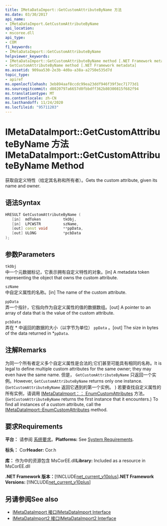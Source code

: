 ```yaml
---
title: IMetaDataImport::GetCustomAttributeByName 方法
ms.date: 03/30/2017
api_name:
- IMetaDataImport.GetCustomAttributeByName
api_location:
- mscoree.dll
api_type:
- COM
f1_keywords:
- IMetaDataImport::GetCustomAttributeByName
helpviewer_keywords:
- IMetaDataImport::GetCustomAttributeByName method [.NET Framework metadata]
- GetCustomAttributeByName method [.NET Framework metadata]
ms.assetid: 909aa530-2e3b-4d0a-a38a-a2750e535d7d
topic_type:
- apiref
ms.openlocfilehash: 3eb894aaf8ccdc99ea23ddf946f39f3ec71773d1
ms.sourcegitcommit: d8020797a6657d0fbbdff362b80300815f682f94
ms.translationtype: MT
ms.contentlocale: zh-CN
ms.lasthandoff: 11/24/2020
ms.locfileid: "95711203"
---
```

# <a name="imetadataimportgetcustomattributebyname-method"></a><span data-ttu-id="3a08f-102">IMetaDataImport::GetCustomAttributeByName 方法</span><span class="sxs-lookup"><span data-stu-id="3a08f-102">IMetaDataImport::GetCustomAttributeByName Method</span></span>

<span data-ttu-id="3a08f-103">获取自定义特性（给定其名称和所有者）。</span><span class="sxs-lookup"><span data-stu-id="3a08f-103">Gets the custom attribute, given its name and owner.</span></span>  
  
## <a name="syntax"></a><span data-ttu-id="3a08f-104">语法</span><span class="sxs-lookup"><span data-stu-id="3a08f-104">Syntax</span></span>  
  
```cpp  
HRESULT GetCustomAttributeByName (  
   [in]  mdToken          tkObj,  
   [in]  LPCWSTR          szName,  
   [out] const void       **ppData,  
   [out] ULONG            *pcbData  
);  
```  
  
## <a name="parameters"></a><span data-ttu-id="3a08f-105">参数</span><span class="sxs-lookup"><span data-stu-id="3a08f-105">Parameters</span></span>  

 `tkObj`  
 <span data-ttu-id="3a08f-106">中一个元数据标记，它表示拥有自定义特性的对象。</span><span class="sxs-lookup"><span data-stu-id="3a08f-106">[in] A metadata token representing the object that owns the custom attribute.</span></span>  
  
 `szName`  
 <span data-ttu-id="3a08f-107">中自定义属性的名称。</span><span class="sxs-lookup"><span data-stu-id="3a08f-107">[in] The name of the custom attribute.</span></span>  
  
 `ppData`  
 <span data-ttu-id="3a08f-108">弄一个指针，它指向作为自定义属性的值的数据数组。</span><span class="sxs-lookup"><span data-stu-id="3a08f-108">[out] A pointer to an array of data that is the value of the custom attribute.</span></span>  
  
 `pcbData`  
 <span data-ttu-id="3a08f-109">弄在 \* 中返回的数据的大小（以字节为单位） `ppData` 。</span><span class="sxs-lookup"><span data-stu-id="3a08f-109">[out] The size in bytes of the data returned in \*`ppData`.</span></span>  
  
## <a name="remarks"></a><span data-ttu-id="3a08f-110">注解</span><span class="sxs-lookup"><span data-stu-id="3a08f-110">Remarks</span></span>  

 <span data-ttu-id="3a08f-111">为同一个所有者定义多个自定义属性是合法的;它们甚至可能具有相同的名称。</span><span class="sxs-lookup"><span data-stu-id="3a08f-111">It is legal to define multiple custom attributes for the same owner; they may even have the same name.</span></span> <span data-ttu-id="3a08f-112">但是， `GetCustomAttributeByName` 只返回一个实例。</span><span class="sxs-lookup"><span data-stu-id="3a08f-112">However, `GetCustomAttributeByName` returns only one instance.</span></span> <span data-ttu-id="3a08f-113"> (`GetCustomAttributeByName` 返回它遇到的第一个实例。 ) 若要查找自定义属性的所有实例，请调用 [IMetaDataImport：： EnumCustomAttributes](imetadataimport-enumcustomattributes-method.md) 方法。</span><span class="sxs-lookup"><span data-stu-id="3a08f-113">(`GetCustomAttributeByName` returns the first instance that it encounters.) To find all instances of a custom attribute, call the [IMetaDataImport::EnumCustomAttributes](imetadataimport-enumcustomattributes-method.md) method.</span></span>  
  
## <a name="requirements"></a><span data-ttu-id="3a08f-114">要求</span><span class="sxs-lookup"><span data-stu-id="3a08f-114">Requirements</span></span>  

 <span data-ttu-id="3a08f-115">**平台：** 请参阅 [系统要求](../../get-started/system-requirements.md)。</span><span class="sxs-lookup"><span data-stu-id="3a08f-115">**Platforms:** See [System Requirements](../../get-started/system-requirements.md).</span></span>  
  
 <span data-ttu-id="3a08f-116">**标头：** Cor</span><span class="sxs-lookup"><span data-stu-id="3a08f-116">**Header:** Cor.h</span></span>  
  
 <span data-ttu-id="3a08f-117">**库：** 作为中的资源包含 MsCorEE.dll</span><span class="sxs-lookup"><span data-stu-id="3a08f-117">**Library:** Included as a resource in MsCorEE.dll</span></span>  
  
 <span data-ttu-id="3a08f-118">**.NET Framework 版本：**[!INCLUDE[net_current_v10plus](../../../../includes/net-current-v10plus-md.md)]</span><span class="sxs-lookup"><span data-stu-id="3a08f-118">**.NET Framework Versions:** [!INCLUDE[net_current_v10plus](../../../../includes/net-current-v10plus-md.md)]</span></span>  
  
## <a name="see-also"></a><span data-ttu-id="3a08f-119">另请参阅</span><span class="sxs-lookup"><span data-stu-id="3a08f-119">See also</span></span>

- [<span data-ttu-id="3a08f-120">IMetaDataImport 接口</span><span class="sxs-lookup"><span data-stu-id="3a08f-120">IMetaDataImport Interface</span></span>](imetadataimport-interface.md)
- [<span data-ttu-id="3a08f-121">IMetaDataImport2 接口</span><span class="sxs-lookup"><span data-stu-id="3a08f-121">IMetaDataImport2 Interface</span></span>](imetadataimport2-interface.md)
